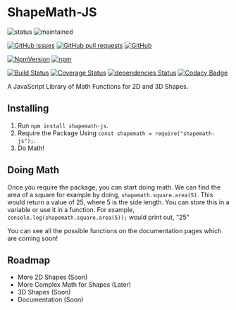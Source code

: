 # ShapeMath-JS
![status](https://img.shields.io/badge/status-active-brightgreen.svg)
![maintained](https://img.shields.io/badge/maintained-yes-brightgreen.svg)

[![GitHub issues](https://img.shields.io/github/issues/hparcells/ShapeMath-JS.svg)](https://github.com/hparcells/ShapeMath-JS)
[![GitHub pull requests](https://img.shields.io/github/issues-pr/hparcells/ShapeMath-JS.svg)](https://github.com/hparcells/ShapeMath-JS)
[![GitHub](https://img.shields.io/github/license/hparcells/ShapeMath-JS.svg)](https://github.com/hparcells/ShapeMath-JS)

[![NpmVersion](https://img.shields.io/npm/v/shapemath-js.svg)](https://www.npmjs.com/package/shapemath-js)
[![npm](https://img.shields.io/npm/dt/shapemath-js.svg)](https://www.npmjs.com/package/shapemath-js)

[![Build Status](https://travis-ci.com/hparcells/ShapeMath-JS.svg?branch=master)](https://travis-ci.com/hparcells/ShapeMath-JS)
[![Coverage Status](https://coveralls.io/repos/github/hparcells/ShapeMath-JS/badge.svg?branch=master)](https://coveralls.io/github/hparcells/ShapeMath-JS?branch=master)
[![dependencies Status](https://david-dm.org/hparcells/ShapeMath-JS/status.svg)](https://david-dm.org/hparcells/ShapeMath-JS)
[![Codacy Badge](https://api.codacy.com/project/badge/Grade/d65e991e9e2a4d488f1b29dc6cdfe42a)](https://www.codacy.com/project/hparcells/ShapeMath-JS/dashboard?utm_source=github.com&amp;utm_medium=referral&amp;utm_content=hparcells/ShapeMath-JS&amp;utm_campaign=Badge_Grade_Dashboard)

A JavaScript Library of Math Functions for 2D and 3D Shapes.

## Installing
1. Run `npm install shapemath-js`.
2. Require the Package Using `const shapemath = require("shapemath-js");`.
3. Do Math!

## Doing Math
Once you require the package, you can start doing math. We can find the area of a square for example by doing, `shapemath.square.area(5)`. This would return a value of 25, where 5 is the side length. You can store this in a variable or use it in a function. For example, `console.log(shapemath.square.area(5));` would print out, "25"

You can see all the possible functions on the documentation pages which are coming soon!

## Roadmap
- More 2D Shapes (Soon)
- More Complex Math for Shapes (Later)
- 3D Shapes (Soon)
- Documentation (Soon)